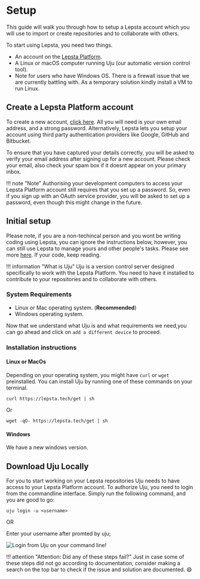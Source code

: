 # Setup
This guide will walk you through how to setup a Lepsta account which you will use to import or create repositories and to collaborate with others.

To start using Lepsta, you need two things.

 - An account on the [Lepsta Platform](https://lepsta.tech/auth/signup).
 - A Linux or macOS computer running Uju (our automatic version control tool).
 - Note for users who have Windows OS. There is a firewall issue that we are currently battling with. As a temporary solution kindly install a VM to run Linux.


## Create a Lepsta Platform account
To create a new account, <a href="https://app.lepsta.com/auth/signup" target="_blank">click here</a>. All you will need is your own email address, and a strong password.
Alternatively, Lepsta lets you setup your account using third party authentication providers like Google, GitHub and Bitbucket.

To ensure that you have captured your details correctly, you will be asked to verify your email address after signing up for a new account. Please check your email, also check your spam box if it doesnt appear on your primary inbox.

!!! note "Note"
    Authorising your development computers to access your Lepsta Platform account still requires that you set up a password. So, even if you sign up with an OAuth service provider, you will be asked to set up a password, even though this might change in the future.


## Initial setup
Please note, if you are a non-techincal person and you wont be writing coding using Lepsta, you can ignore the instructions below, however, you can still use Lepsta to manage yours and other people's tasks. Please see more [here](/pages/guides/create-a-workspace). If your code, keep reading.


!!! information "What is Uju"
Uju is a version control server designed specifically to work with the Lepsta Platform. You need to have it installed to contribute to your repositories and to collaborate with others.

### System Requirements
 - Linux or Mac operating system. (**Recommended**) 
 - Windows operating system. 

  Now that we understand what Uju is and what requirements we need,you can go ahead and click on ``add a different device`` to proceed.

### Installation instructions

#### Linux or MacOs

Depending on your operating system, you might have `curl` or `wget` preinstalled.
You can install Uju by running one of these commands on your terminal.


``` title="Install Uju"
curl https://lepsta.tech/get | sh
```

Or

```
wget -qO- https://lepsta.tech/get | sh
```


#### Windows

We have a new windows version.

## Download Uju Locally
For you to start working on your Lepsta repositories Uju needs to have access to your Lepsta Platform account. To authorize Uju, you need to login from the commandline interface. Simply run the following command, and you are good to go:

```
uju login -u <username>
```
OR 

Enter your username after promted by uju;

![Login from Uju on your command line!](/assets/images/login-to-uju.gif "Login from Uju")


!!! attention "Attention: Did any of these steps fail?"
    Just in case some of these steps did not go according to documentation, consider making a search on the top bar to check if the issue and solution are documented. :smile: